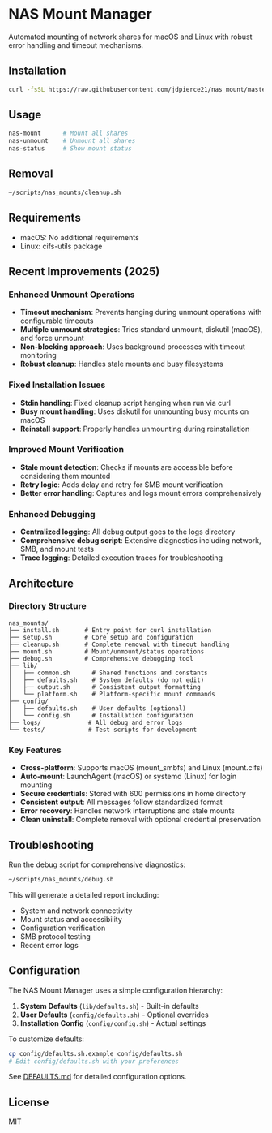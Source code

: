 # NAS Mount Manager

Automated mounting of network shares for macOS and Linux with robust error handling and timeout mechanisms.

## Installation

```bash
curl -fsSL https://raw.githubusercontent.com/jdpierce21/nas_mount/master/install.sh | bash
```

## Usage

```bash
nas-mount      # Mount all shares
nas-unmount    # Unmount all shares  
nas-status     # Show mount status
```

## Removal

```bash
~/scripts/nas_mounts/cleanup.sh
```

## Requirements

- macOS: No additional requirements
- Linux: cifs-utils package

## Recent Improvements (2025)

### Enhanced Unmount Operations
- **Timeout mechanism**: Prevents hanging during unmount operations with configurable timeouts
- **Multiple unmount strategies**: Tries standard unmount, diskutil (macOS), and force unmount
- **Non-blocking approach**: Uses background processes with timeout monitoring
- **Robust cleanup**: Handles stale mounts and busy filesystems

### Fixed Installation Issues
- **Stdin handling**: Fixed cleanup script hanging when run via curl
- **Busy mount handling**: Uses diskutil for unmounting busy mounts on macOS
- **Reinstall support**: Properly handles unmounting during reinstallation

### Improved Mount Verification
- **Stale mount detection**: Checks if mounts are accessible before considering them mounted
- **Retry logic**: Adds delay and retry for SMB mount verification
- **Better error handling**: Captures and logs mount errors comprehensively

### Enhanced Debugging
- **Centralized logging**: All debug output goes to the logs directory
- **Comprehensive debug script**: Extensive diagnostics including network, SMB, and mount tests
- **Trace logging**: Detailed execution traces for troubleshooting

## Architecture

### Directory Structure
```
nas_mounts/
├── install.sh       # Entry point for curl installation
├── setup.sh         # Core setup and configuration
├── cleanup.sh       # Complete removal with timeout handling
├── mount.sh         # Mount/unmount/status operations
├── debug.sh         # Comprehensive debugging tool
├── lib/
│   ├── common.sh      # Shared functions and constants
│   ├── defaults.sh    # System defaults (do not edit)
│   ├── output.sh      # Consistent output formatting
│   └── platform.sh    # Platform-specific mount commands
├── config/
│   ├── defaults.sh    # User defaults (optional)
│   └── config.sh      # Installation configuration
├── logs/             # All debug and error logs
└── tests/            # Test scripts for development
```

### Key Features

- **Cross-platform**: Supports macOS (mount_smbfs) and Linux (mount.cifs)
- **Auto-mount**: LaunchAgent (macOS) or systemd (Linux) for login mounting
- **Secure credentials**: Stored with 600 permissions in home directory
- **Consistent output**: All messages follow standardized format
- **Error recovery**: Handles network interruptions and stale mounts
- **Clean uninstall**: Complete removal with optional credential preservation

## Troubleshooting

Run the debug script for comprehensive diagnostics:
```bash
~/scripts/nas_mounts/debug.sh
```

This will generate a detailed report including:
- System and network connectivity
- Mount status and accessibility
- Configuration verification
- SMB protocol testing
- Recent error logs

## Configuration

The NAS Mount Manager uses a simple configuration hierarchy:

1. **System Defaults** (`lib/defaults.sh`) - Built-in defaults
2. **User Defaults** (`config/defaults.sh`) - Optional overrides
3. **Installation Config** (`config/config.sh`) - Actual settings

To customize defaults:
```bash
cp config/defaults.sh.example config/defaults.sh
# Edit config/defaults.sh with your preferences
```

See [DEFAULTS.md](DEFAULTS.md) for detailed configuration options.

## License

MIT